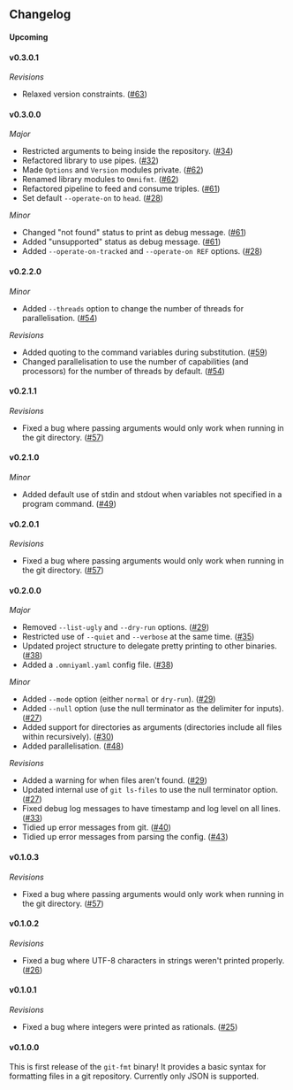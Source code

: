 ## Changelog

#### Upcoming

#### v0.3.0.1

*Revisions*
* Relaxed version constraints. ([#63](https://github.com/hjwylde/git-fmt/issues/63))

#### v0.3.0.0

*Major*
* Restricted arguments to being inside the repository. ([#34](https://github.com/hjwylde/git-fmt/issues/34))
* Refactored library to use pipes. ([#32](https://github.com/hjwylde/git-fmt/issues/32))
* Made `Options` and `Version` modules private. ([#62](https://github.com/hjwylde/git-fmt/issues/62))
* Renamed library modules to `Omnifmt`. ([#62](https://github.com/hjwylde/git-fmt/issues/62))
* Refactored pipeline to feed and consume triples. ([#61](https://github.com/hjwylde/git-fmt/issues/61))
* Set default `--operate-on` to `head`. ([#28](https://github.com/hjwylde/git-fmt/issues/28))

*Minor*
* Changed "not found" status to print as debug message. ([#61](https://github.com/hjwylde/git-fmt/issues/61))
* Added "unsupported" status as debug message. ([#61](https://github.com/hjwylde/git-fmt/issues/61))
* Added `--operate-on-tracked` and `--operate-on REF` options. ([#28](https://github.com/hjwylde/git-fmt/issues/28))

#### v0.2.2.0

*Minor*
* Added `--threads` option to change the number of threads for parallelisation. ([#54](https://github.com/hjwylde/git-fmt/issues/54))

*Revisions*
* Added quoting to the command variables during substitution. ([#59](https://github.com/hjwylde/git-fmt/issues/59))
* Changed parallelisation to use the number of capabilities (and processors) for the number of
  threads by default. ([#54](https://github.com/hjwylde/git-fmt/issues/54))

#### v0.2.1.1

*Revisions*
* Fixed a bug where passing arguments would only work when running in the git directory. ([#57](https://github.com/hjwylde/git-fmt/issues/57))

#### v0.2.1.0

*Minor*
* Added default use of stdin and stdout when variables not specified in a program command. ([#49](https://github.com/hjwylde/git-fmt/issues/49))

#### v0.2.0.1

*Revisions*
* Fixed a bug where passing arguments would only work when running in the git directory. ([#57](https://github.com/hjwylde/git-fmt/issues/57))

#### v0.2.0.0

*Major*
* Removed `--list-ugly` and `--dry-run` options. ([#29](https://github.com/hjwylde/git-fmt/issues/29))
* Restricted use of `--quiet` and `--verbose` at the same time. ([#35](https://github.com/hjwylde/git-fmt/issues/35))
* Updated project structure to delegate pretty printing to other binaries. ([#38](https://github.com/hjwylde/git-fmt/issues/38))
* Added a `.omniyaml.yaml` config file. ([#38](https://github.com/hjwylde/git-fmt/issues/38))

*Minor*
* Added `--mode` option (either `normal` or `dry-run`). ([#29](https://github.com/hjwylde/git-fmt/issues/29))
* Added `--null` option (use the null terminator as the delimiter for inputs). ([#27](https://github.com/hjwylde/git-fmt/issues/27))
* Added support for directories as arguments (directories include all files within recursively). ([#30](https://github.com/hjwylde/git-fmt/issues/30))
* Added parallelisation. ([#48](https://github.com/hjwylde/git-fmt/issues/48))

*Revisions*
* Added a warning for when files aren't found. ([#29](https://github.com/hjwylde/git-fmt/issues/29))
* Updated internal use of `git ls-files` to use the null terminator option. ([#27](https://github.com/hjwylde/git-fmt/issues/27))
* Fixed debug log messages to have timestamp and log level on all lines. ([#33](https://github.com/hjwylde/git-fmt/issues/33))
* Tidied up error messages from git. ([#40](https://github.com/hjwylde/git-fmt/issues/40))
* Tidied up error messages from parsing the config. ([#43](https://github.com/hjwylde/git-fmt/issues/43))

#### v0.1.0.3

*Revisions*
* Fixed a bug where passing arguments would only work when running in the git directory. ([#57](https://github.com/hjwylde/git-fmt/issues/57))

#### v0.1.0.2

*Revisions*
* Fixed a bug where UTF-8 characters in strings weren't printed properly. ([#26](https://github.com/hjwylde/git-fmt/issues/26))

#### v0.1.0.1

*Revisions*
* Fixed a bug where integers were printed as rationals. ([#25](https://github.com/hjwylde/git-fmt/issues/25))

#### v0.1.0.0

This is first release of the `git-fmt` binary!
It provides a basic syntax for formatting files in a git repository.
Currently only JSON is supported.

